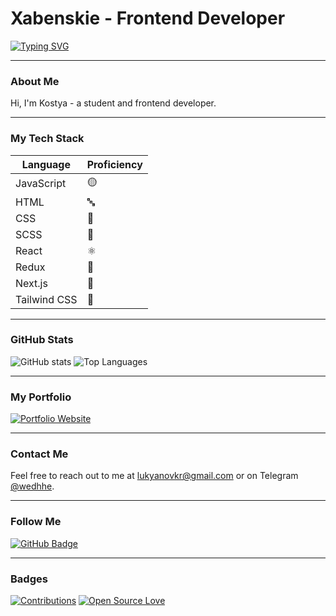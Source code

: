 # Xabenskie - Frontend Developer

[![Typing SVG](https://readme-typing-svg.herokuapp.com?color=%2336BCF7&lines=Xabenskie)](https://git.io/typing-svg)

---

### About Me

Hi, I'm Kostya - a student and frontend developer.

---

### My Tech Stack

| Language    | Proficiency |
|-------------|-------------|
| JavaScript  | 🟡          |
| HTML        | 🔤          |
| CSS         | 🎨          |
| SCSS        | 💅          |
| React       | ⚛️          |
| Redux       | 🔄          |
| Next.js     | 🚀          |
| Tailwind CSS| 🌊          |


---

### GitHub Stats

![GitHub stats](https://github-readme-stats.vercel.app/api?username=Xabenskie&show_icons=true&theme=radical) ![Top Languages](https://github-readme-stats.vercel.app/api/top-langs/?username=Xabenskie&layout=compact&theme=radical)

---

### My Portfolio

[![Portfolio Website](https://img.shields.io/badge/Website-xabenskie.github.io-blue)](https://xabenskie.github.io/portfolio/)

---

### Contact Me

Feel free to reach out to me at [lukyanovkr@gmail.com](mailto:lukyanovkr@gmail.com) or on Telegram [@wedhhe](https://t.me/wedhhe).

---

### Follow Me

[![GitHub Badge](https://img.shields.io/badge/-Xabenskie-000000?style=flat-square&logo=github&logoColor=white)](https://github.com/Xabenskie)

---

### Badges

[![Contributions](https://img.shields.io/badge/contributions-100-orange.svg)]()
[![Open Source Love](https://badges.frapsoft.com/os/v2/open-source.png?v=102)]()
